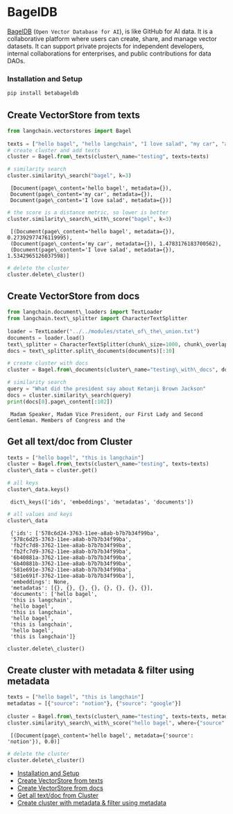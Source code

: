 # BagelDB

[BagelDB](https://www.bageldb.ai/) (`Open Vector Database for AI`), is like GitHub for AI data.
It is a collaborative platform where users can create,
share, and manage vector datasets. It can support private projects for independent developers,
internal collaborations for enterprises, and public contributions for data DAOs.

### Installation and Setup[​](#installation-and-setup "Direct link to Installation and Setup")

```bash
pip install betabageldb  

```

## Create VectorStore from texts[​](#create-vectorstore-from-texts "Direct link to Create VectorStore from texts")

```python
from langchain.vectorstores import Bagel  
  
texts = ["hello bagel", "hello langchain", "I love salad", "my car", "a dog"]  
# create cluster and add texts  
cluster = Bagel.from\_texts(cluster\_name="testing", texts=texts)  

```

```python
# similarity search  
cluster.similarity\_search("bagel", k=3)  

```

```text
 [Document(page\_content='hello bagel', metadata={}),  
 Document(page\_content='my car', metadata={}),  
 Document(page\_content='I love salad', metadata={})]  

```

```python
# the score is a distance metric, so lower is better  
cluster.similarity\_search\_with\_score("bagel", k=3)  

```

```text
 [(Document(page\_content='hello bagel', metadata={}), 0.27392977476119995),  
 (Document(page\_content='my car', metadata={}), 1.4783176183700562),  
 (Document(page\_content='I love salad', metadata={}), 1.5342965126037598)]  

```

```python
# delete the cluster  
cluster.delete\_cluster()  

```

## Create VectorStore from docs[​](#create-vectorstore-from-docs "Direct link to Create VectorStore from docs")

```python
from langchain.document\_loaders import TextLoader  
from langchain.text\_splitter import CharacterTextSplitter  
  
loader = TextLoader("../../modules/state\_of\_the\_union.txt")  
documents = loader.load()  
text\_splitter = CharacterTextSplitter(chunk\_size=1000, chunk\_overlap=0)  
docs = text\_splitter.split\_documents(documents)[:10]  

```

```python
# create cluster with docs  
cluster = Bagel.from\_documents(cluster\_name="testing\_with\_docs", documents=docs)  

```

```python
# similarity search  
query = "What did the president say about Ketanji Brown Jackson"  
docs = cluster.similarity\_search(query)  
print(docs[0].page\_content[:102])  

```

```text
 Madam Speaker, Madam Vice President, our First Lady and Second Gentleman. Members of Congress and the   

```

## Get all text/doc from Cluster[​](#get-all-textdoc-from-cluster "Direct link to Get all text/doc from Cluster")

```python
texts = ["hello bagel", "this is langchain"]  
cluster = Bagel.from\_texts(cluster\_name="testing", texts=texts)  
cluster\_data = cluster.get()  

```

```python
# all keys  
cluster\_data.keys()  

```

```text
 dict\_keys(['ids', 'embeddings', 'metadatas', 'documents'])  

```

```python
# all values and keys  
cluster\_data  

```

```text
 {'ids': ['578c6d24-3763-11ee-a8ab-b7b7b34f99ba',  
 '578c6d25-3763-11ee-a8ab-b7b7b34f99ba',  
 'fb2fc7d8-3762-11ee-a8ab-b7b7b34f99ba',  
 'fb2fc7d9-3762-11ee-a8ab-b7b7b34f99ba',  
 '6b40881a-3762-11ee-a8ab-b7b7b34f99ba',  
 '6b40881b-3762-11ee-a8ab-b7b7b34f99ba',  
 '581e691e-3762-11ee-a8ab-b7b7b34f99ba',  
 '581e691f-3762-11ee-a8ab-b7b7b34f99ba'],  
 'embeddings': None,  
 'metadatas': [{}, {}, {}, {}, {}, {}, {}, {}],  
 'documents': ['hello bagel',  
 'this is langchain',  
 'hello bagel',  
 'this is langchain',  
 'hello bagel',  
 'this is langchain',  
 'hello bagel',  
 'this is langchain']}  

```

```python
cluster.delete\_cluster()  

```

## Create cluster with metadata & filter using metadata[​](#create-cluster-with-metadata--filter-using-metadata "Direct link to Create cluster with metadata & filter using metadata")

```python
texts = ["hello bagel", "this is langchain"]  
metadatas = [{"source": "notion"}, {"source": "google"}]  
  
cluster = Bagel.from\_texts(cluster\_name="testing", texts=texts, metadatas=metadatas)  
cluster.similarity\_search\_with\_score("hello bagel", where={"source": "notion"})  

```

```text
 [(Document(page\_content='hello bagel', metadata={'source': 'notion'}), 0.0)]  

```

```python
# delete the cluster  
cluster.delete\_cluster()  

```

- [Installation and Setup](#installation-and-setup)
- [Create VectorStore from texts](#create-vectorstore-from-texts)
- [Create VectorStore from docs](#create-vectorstore-from-docs)
- [Get all text/doc from Cluster](#get-all-textdoc-from-cluster)
- [Create cluster with metadata & filter using metadata](#create-cluster-with-metadata--filter-using-metadata)
